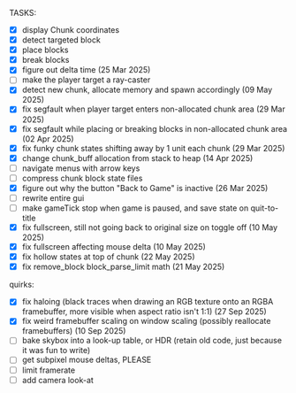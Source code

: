 TASKS:

- [x] display Chunk coordinates
- [x] detect targeted block
- [x] place blocks
- [x] break blocks
- [x] figure out delta time (25 Mar 2025)
- [ ] make the player target a ray-caster
- [x] detect new chunk, allocate memory and spawn accordingly (09 May 2025)
- [x] fix segfault when player target enters non-allocated chunk area
      (29 Mar 2025)
- [x] fix segfault while placing or breaking blocks in non-allocated chunk area
      (02 Apr 2025)
- [x] fix funky chunk states shifting away by 1 unit each chunk (29 Mar 2025)
- [x] change chunk_buff allocation from stack to heap (14 Apr 2025)
- [ ] navigate menus with arrow keys
- [ ] compress chunk block state files
- [x] figure out why the button "Back to Game" is inactive (26 Mar 2025)
- [ ] rewrite entire gui
- [ ] make gameTick stop when game is paused, and save state on quit-to-title
- [x] fix fullscreen, still not going back to original size on toggle off
      (10 May 2025)
- [x] fix fullscreen affecting mouse delta (10 May 2025)
- [x] fix hollow states at top of chunk (22 May 2025)
- [x] fix remove_block block_parse_limit math (21 May 2025)

quirks:
- [x] fix haloing (black traces when drawing an RGB texture onto an RGBA
      framebuffer, more visible when aspect ratio isn't 1:1) (27 Sep 2025)
- [x] fix weird framebuffer scaling on window scaling (possibly reallocate
      framebuffers) (10 Sep 2025)
- [ ] bake skybox into a look-up table, or HDR (retain old code, just because
      it was fun to write)
- [ ] get subpixel mouse deltas, PLEASE
- [ ] limit framerate
- [ ] add camera look-at
